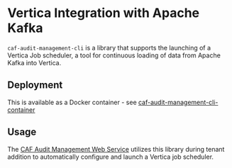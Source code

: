 # Vertica Integration with Apache Kafka

`caf-audit-management-cli` is a library that supports the launching of a Vertica Job scheduler, a tool for continuous loading of data from Apache Kafka into Vertica.
 
## Deployment

This is available as a Docker container - see [caf-audit-management-cli-container](https://github.hpe.com/caf/caf-audit-management-cli-container)

## Usage

The [CAF Audit Management Web Service](https://github.hpe.com/caf/caf-audit-management-service) utilizes this library during tenant addition to automatically configure and launch a Vertica job scheduler. 
